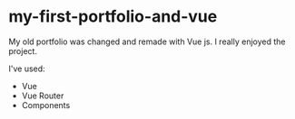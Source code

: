 # my-first-portfolio-and-vue

My old portfolio was changed and remade with Vue js. I really enjoyed the project.

I've used:
<ul>
  <li>Vue</li>
  <li>Vue Router</li>
  <li>Components</li>
 </ul>
<br>

